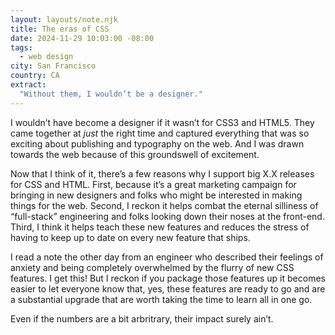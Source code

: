```yaml
---
layout: layouts/note.njk
title: The eras of CSS
date: 2024-11-29 10:03:00 -08:00
tags:
  - web design
city: San Francisco
country: CA
extract:
  "Without them, I wouldn’t be a designer."
---
```


I wouldn’t have become a designer if it wasn’t for CSS3 and HTML5. They came together at _just_ the right time and captured everything that was so exciting about publishing and typography on the web. And I was drawn towards the web because of this groundswell of excitement.

Now that I think of it, there’s a few reasons why I support big X.X releases for CSS and HTML. First, because it’s a great marketing campaign for bringing in new designers and folks who might be interested in making things for the web. Second, I reckon it helps combat the eternal silliness of “full-stack” engineering and folks looking down their noses at the front-end. Third, I think it helps teach these new features and reduces the stress of having to keep up to date on every new feature that ships.

I read a note the other day from an engineer who described their feelings of anxiety and being completely overwhelmed by the flurry of new CSS features. I get this! But I reckon if you package those features up it becomes easier to let everyone know that, yes, these features are ready to go and are a substantial upgrade that are worth taking the time to learn all in one go.

Even if the numbers are a bit arbritrary, their impact surely ain’t.
